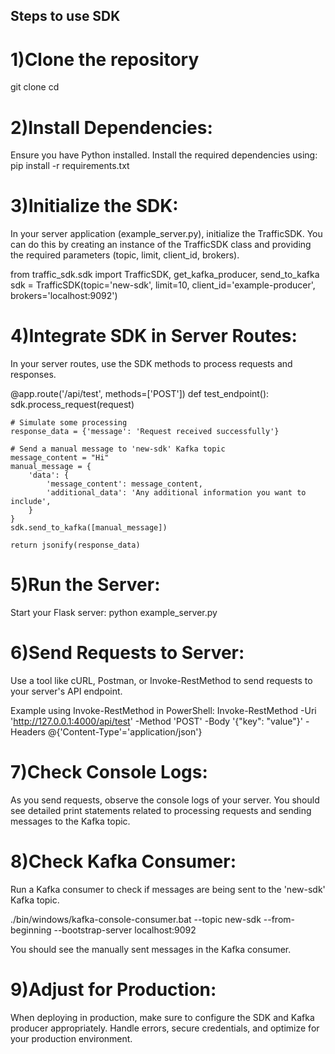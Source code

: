 ## Steps to use SDK

# 1)Clone the repository
git clone <repository-url>
cd <repository-directory>

# 2)Install Dependencies:
Ensure you have Python installed. Install the required dependencies using:
pip install -r requirements.txt

# 3)Initialize the SDK:
In your server application (example_server.py), initialize the TrafficSDK. You can do this by creating an instance of the TrafficSDK class and providing the required parameters (topic, limit, client_id, brokers).

from traffic_sdk.sdk import TrafficSDK, get_kafka_producer, send_to_kafka
sdk = TrafficSDK(topic='new-sdk', limit=10, client_id='example-producer', brokers='localhost:9092')

# 4)Integrate SDK in Server Routes:
In your server routes, use the SDK methods to process requests and responses.

@app.route('/api/test', methods=['POST'])
def test_endpoint():
    sdk.process_request(request)
    
    # Simulate some processing
    response_data = {'message': 'Request received successfully'}
    
    # Send a manual message to 'new-sdk' Kafka topic
    message_content = "Hi"
    manual_message = {
        'data': {
            'message_content': message_content,
            'additional_data': 'Any additional information you want to include',
        }
    }
    sdk.send_to_kafka([manual_message])
    
    return jsonify(response_data)

# 5)Run the Server:
Start your Flask server:
python example_server.py

# 6)Send Requests to Server:
Use a tool like cURL, Postman, or Invoke-RestMethod to send requests to your server's API endpoint.

Example using Invoke-RestMethod in PowerShell:
Invoke-RestMethod -Uri 'http://127.0.0.1:4000/api/test' -Method 'POST' -Body '{"key": "value"}' -Headers @{'Content-Type'='application/json'}

# 7)Check Console Logs:
As you send requests, observe the console logs of your server. You should see detailed print statements related to processing requests and sending messages to the Kafka topic.

# 8)Check Kafka Consumer:
Run a Kafka consumer to check if messages are being sent to the 'new-sdk' Kafka topic.

./bin/windows/kafka-console-consumer.bat --topic new-sdk --from-beginning --bootstrap-server localhost:9092

You should see the manually sent messages in the Kafka consumer.

# 9)Adjust for Production:
When deploying in production, make sure to configure the SDK and Kafka producer appropriately. Handle errors, secure credentials, and optimize for your production environment.

